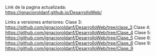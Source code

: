 
Link de la pagina actualizada:
https://ignacioroldanf.github.io/DesarrolloWeb/

Links a versiones anteriores:
Clase 3: https://github.com/ignacioroldanf/DesarrolloWeb/tree/clase_3
Clase 4: https://github.com/ignacioroldanf/DesarrolloWeb/tree/Clase_4
Clase 5: https://github.com/ignacioroldanf/DesarrolloWeb/tree/Clase_5
Clase 6: https://github.com/ignacioroldanf/DesarrolloWeb/tree/Clase_6
Clase 9: https://github.com/ignacioroldanf/DesarrolloWeb/tree/Clase_9
